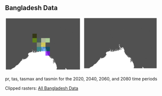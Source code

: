 ## Bangladesh Data 
![Alt text](images/bangladeshsidebyside.png)

pr, tas, tasmax and tasmin for the 2020, 2040, 2060, and 2080 time periods

Clipped rasters: [All Bangladesh Data](https://drive.google.com/folderview?id=0B1_qZwH-TEzpZEZkR2pMVWltWUU&usp=sharing)


